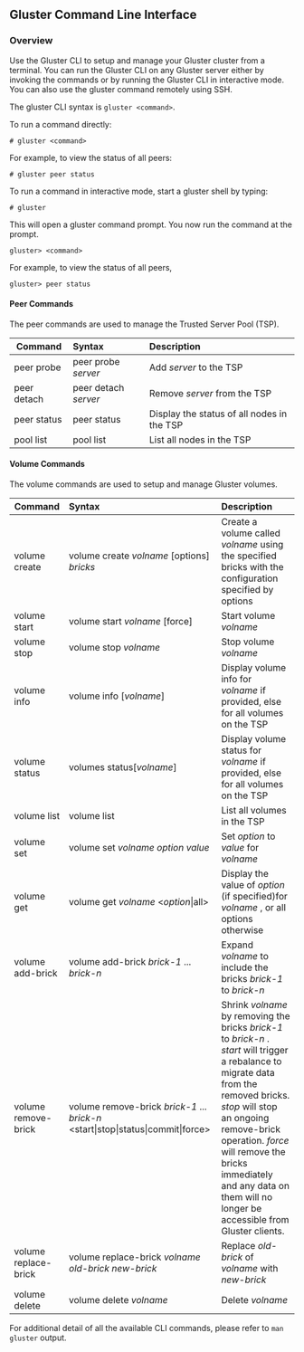 ## Gluster Command Line Interface

### Overview

Use the Gluster CLI to setup and manage your Gluster cluster from a terminal. 
You can run the Gluster CLI on any Gluster server either by invoking the commands 
or by running the Gluster CLI in interactive mode. 
You can also use the gluster command remotely using SSH.

The gluster CLI syntax is `gluster <command>`.


To run a command directly:

```console
# gluster <command>
```

For example, to view the status of all peers:

```console
# gluster peer status
```

To run a command in interactive mode, start a gluster shell by typing:

```console
# gluster
```

This will open a gluster command prompt. You now run the command at the prompt.

```console
gluster> <command>
```

For example, to view the status of all peers,

```console
gluster> peer status
```

#### Peer Commands

The peer commands are used to manage the Trusted Server Pool (TSP).


| Command         | Syntax                 | Description             |
| --------------- |:-----------------------|:------------------------|
| peer probe      | peer probe _server_    | Add _server_ to the TSP |
| peer detach     | peer detach _server_   | Remove _server_ from the TSP |
| peer status     | peer status            | Display the status of all nodes in the TSP |
| pool list       | pool list              | List all nodes in the TSP |

#### Volume Commands

The volume commands are used to setup and manage Gluster volumes.

| Command              | Syntax                 | Description             |
| -------------------- |:-----------------------|:------------------------|
| volume create        | volume create _volname_  [options] _bricks_    | Create a volume called _volname_ using the specified bricks with the configuration specified by options |
| volume start         | volume start _volname_  [force] | Start volume _volname_ |
| volume stop          | volume stop _volname_   | Stop volume _volname_  |
| volume info          | volume info [_volname_] | Display volume info for _volname_ if provided, else for all volumes on the TSP |
| volume status        | volumes status[_volname_] | Display volume status for _volname_ if provided, else for all volumes on the TSP |
| volume list          | volume list             | List all volumes in the TSP |
| volume set           | volume set _volname_ _option_ _value_ | Set _option_ to _value_ for _volname_ |
| volume get           | volume get _volname_ <_option_\|all>  | Display the value of _option_ (if specified)for _volname_ , or all options otherwise |
| volume add-brick     | volume add-brick _brick-1_ ... _brick-n_ | Expand _volname_ to include the bricks _brick-1_ to _brick-n_|
| volume remove-brick  | volume remove-brick _brick-1_ ... _brick-n_ \<start\|stop\|status\|commit\|force\> |  Shrink _volname_ by removing the bricks _brick-1_ to _brick-n_ . _start_ will trigger a rebalance to migrate data from the removed bricks. _stop_ will stop an ongoing remove-brick operation. _force_ will remove the bricks immediately and any data on them will no longer be accessible from Gluster clients.|
| volume replace-brick | volume replace-brick _volname_ _old-brick_ _new-brick_| Replace _old-brick_ of _volname_ with _new-brick_ |
| volume delete        | volume delete _volname_    | Delete _volname_ |

For additional detail of all the available CLI commands, please refer to `man gluster` output.
